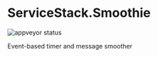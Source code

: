 # ServiceStack.Smoothie

![appveyor status](https://ci.appveyor.com/api/projects/status/github/olivier5741/servicestack.smoothie?branch=master&svg=true)

Event-based timer and message smoother
